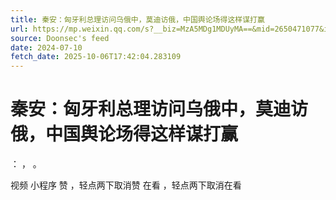 ```yaml
---
title: 秦安：匈牙利总理访问乌俄中，莫迪访俄，中国舆论场得这样谋打赢
url: https://mp.weixin.qq.com/s?__biz=MzA5MDg1MDUyMA==&mid=2650471077&idx=3&sn=762af5926927c4e9915ec450b793765e
source: Doonsec's feed
date: 2024-07-10
fetch_date: 2025-10-06T17:42:04.283109
---
```


# 秦安：匈牙利总理访问乌俄中，莫迪访俄，中国舆论场得这样谋打赢

：
，
。

视频
小程序
赞
，轻点两下取消赞
在看
，轻点两下取消在看